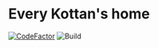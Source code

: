 # Every Kottan's home
[![CodeFactor](https://www.codefactor.io/repository/github/kottans/kottans.github.io/badge)](https://www.codefactor.io/repository/github/kottans/kottans.github.io)
![Build](https://github.com/kottans/kottans.github.io/blob/source/.github/workflows/publish-to-master.yml)

